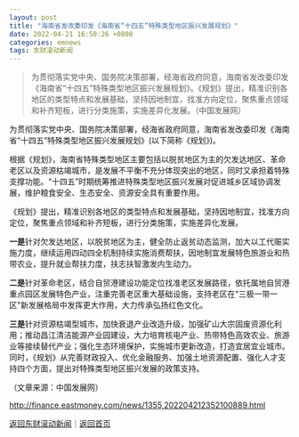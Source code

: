 ```yaml
---
layout: post
title: "海南省发改委印发《海南省“十四五”特殊类型地区振兴发展规划》"
date: 2022-04-21 16:50:26 +0800
categories: emnews
tags: 东财滚动新闻
---
```

> 为贯彻落实党中央、国务院决策部署，经海省政府同意，海南省发改委印发《海南省“十四五”特殊类型地区振兴发展规划》。《规划》提出，精准识别各地区的类型特点和发展基础，坚持因地制宜，找准方向定位，聚焦重点领域和补齐短板，进行分类施策，实施差异化发展。（中国发展网）

<p>为贯彻落实党中央、国务院决策部署，经海省政府同意，海南省发改委印发《海南省“十四五”特殊类型地区振兴发展规划》(以下简称《规划》)。</p>
 <p>根据《规划》，海南省特殊类型地区主要包括以脱贫地区为主的欠发达地区、革命老区以及资源枯竭城市，是发展不平衡不充分体现突出的地区，同时又承担着特殊支撑功能。“十四五”时期统筹推进特殊类型地区振兴发展对促进城乡区域协调发展，维护粮食安全、生态安全、资源安全具有重要作用。</p>
 <p>《规划》提出，精准识别各地区的类型特点和发展基础，坚持因地制宜，找准方向定位，聚焦重点领域和补齐短板，进行分类施策，实施差异化发展。</p>
 <p><strong>一是</strong>针对欠发达地区，以脱贫地区为主，健全防止返贫动态监测，加大以工代赈实施力度，继续运用四动四全机制持续实施消费帮扶，因地制宜发展特色旅游业和热带农业，提升就业帮扶力度，扶志扶智激发内生动力。</p>
 <p><strong>二是</strong>针对革命老区，结合自贸港建设功能定位找准老区发展路径，依托属地自贸港重点园区发展特色产业，注重完善老区重大基础设施，支持老区在“三极一带一区”新发展格局中发挥更大作用，大力传承弘扬红色文化。</p>
 <p><strong>三是</strong>针对资源枯竭型城市，加快衰退产业改造升级，加强矿山大宗固废资源化利用；推动昌江清洁能源产业园建设，大力培育核电产业、热带特色高效农业、旅游业等接续替代产业；强化生态环境保护，实施城市更新改造，打造宜居宜业城市。同时，《规划》从完善财政投入、优化金融服务、加强土地资源配置、强化人才支持四个方面，提出对特殊类型地区振兴发展的政策支持。</p><p class="em_media">（文章来源：中国发展网）</p>

<http://finance.eastmoney.com/news/1355,202204212352100889.html>

[返回东财滚动新闻](//finews.withounder.com/emnews/)｜[返回首页](//finews.withounder.com/)